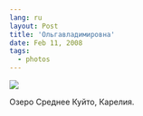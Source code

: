 ```yaml
---
lang: ru
layout: Post
title: 'Ольгавладимировна'
date: Feb 11, 2008
tags:
  - photos
---
```


![](photo://Sapegin_Artem_20D_2007-07-13_407-0797)

Озеро Среднее Куйто, Карелия.
